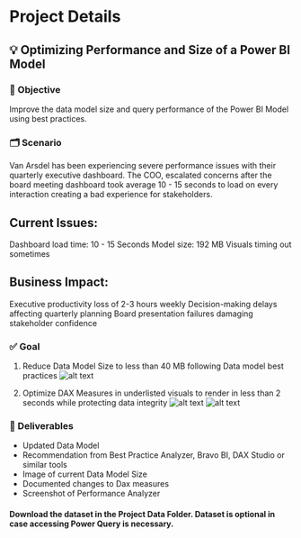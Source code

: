 # Project Details

## 💡 Optimizing Performance and Size of a Power BI Model

### 🎯 Objective

Improve the data model size and query performance of the Power BI Model using best practices.

### 🗂️ Scenario
Van Arsdel has been experiencing severe performance issues with their quarterly executive dashboard. The COO, escalated concerns after the board meeting dashboard took average 10 - 15 seconds to load on every interaction creating a bad experience for stakeholders.

## Current Issues:

Dashboard load time: 10 - 15 Seconds
Model size: 192 MB 
Visuals timing out sometimes

## Business Impact:

Executive productivity loss of 2-3 hours weekly
Decision-making delays affecting quarterly planning
Board presentation failures damaging stakeholder confidence


### ✅ Goal
1.	Reduce Data Model Size to less than 40 MB following Data model best practices
![alt text](image.png)


2.	Optimize DAX Measures in underlisted visuals to render in less than 2 seconds while protecting data integrity
![alt text](image-1.png)
![alt text](image-2.png)


### 📁 Deliverables 
-	Updated Data Model
-	Recommendation from Best Practice Analyzer, Bravo BI, DAX Studio or similar tools
-	Image of current Data Model Size
-	Documented changes to Dax measures
-	Screenshot of Performance Analyzer



#### Download the dataset in the Project Data Folder. Dataset is optional in case accessing Power Query is necessary.
